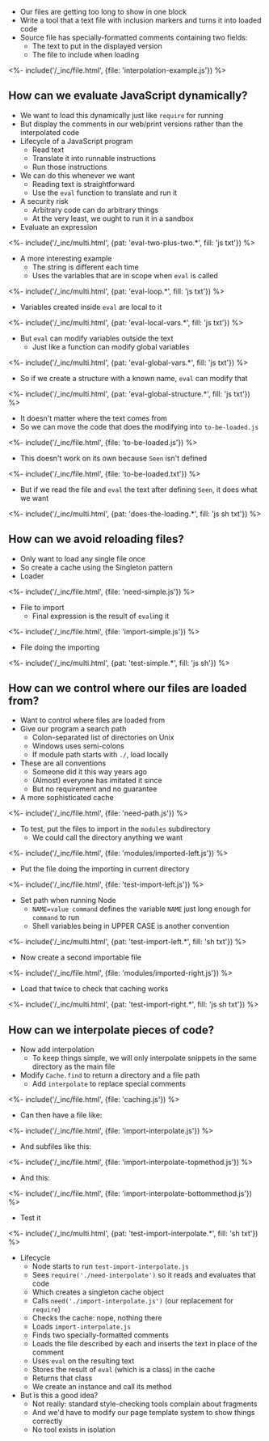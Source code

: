 ---
---

-   Our files are getting too long to show in one block
-   Write a tool that a text file with inclusion markers and turns it into loaded code
-   Source file has specially-formatted comments containing two fields:
    -   The text to put in the displayed version
    -   The file to include when loading

<%- include('/_inc/file.html', {file: 'interpolation-example.js'}) %>

## How can we evaluate JavaScript dynamically?

-   We want to load this dynamically just like `require` for running
-   But display the comments in our web/print versions rather than the interpolated code
-   Lifecycle of a JavaScript program
    -   Read text
    -   Translate it into runnable instructions
    -   Run those instructions
-   We can do this whenever we want
    -   Reading text is straightforward
    -   Use the `eval` function to translate and run it
-   A security risk
    -   Arbitrary code can do arbitrary things
    -   At the very least, we ought to run it in a <g key="sandbox">sandbox</g>
-   Evaluate an expression

<%- include('/_inc/multi.html', {pat: 'eval-two-plus-two.*', fill: 'js txt'}) %>

-   A more interesting example
    -   The string is different each time
    -   Uses the variables that are in scope when `eval` is called

<%- include('/_inc/multi.html', {pat: 'eval-loop.*', fill: 'js txt'}) %>

-   Variables created inside `eval` are local to it

<%- include('/_inc/multi.html', {pat: 'eval-local-vars.*', fill: 'js txt'}) %>

-   But `eval` can modify variables outside the text
    -   Just like a function can modify global variables

<%- include('/_inc/multi.html', {pat: 'eval-global-vars.*', fill: 'js txt'}) %>

-   So if we create a structure with a known name, `eval` can modify that

<%- include('/_inc/multi.html', {pat: 'eval-global-structure.*', fill: 'js txt'}) %>

-   It doesn't matter where the text comes from
-   So we can move the code that does the modifying into `to-be-loaded.js`

<%- include('/_inc/file.html', {file: 'to-be-loaded.js'}) %>

-   This doesn't work on its own because `Seen` isn't defined

<%- include('/_inc/file.html', {file: 'to-be-loaded.txt'}) %>

-   But if we read the file and `eval` the text after defining `Seen`, it does what we want

<%- include('/_inc/multi.html', {pat: 'does-the-loading.*', fill: 'js sh txt'}) %>

## How can we avoid reloading files?

-   Only want to load any single file once
-   So create a <g key="cache">cache</g> using the <g key="singleton_pattern">Singleton</g> pattern
-   Loader

<%- include('/_inc/file.html', {file: 'need-simple.js'}) %>

-   File to import
    -   Final expression is the result of `eval`ing it

<%- include('/_inc/file.html', {file: 'import-simple.js'}) %>

-   File doing the importing

<%- include('/_inc/multi.html', {pat: 'test-simple.*', fill: 'js sh'}) %>

## How can we control where our files are loaded from?

-   Want to control where files are loaded from
-   Give our program a <g key="search_path">search path</g>
    -   Colon-separated list of directories on Unix
    -   Windows uses semi-colons
    -   If module path starts with `./`, load locally
-   These are all conventions
    -   Someone did it this way years ago
    -   (Almost) everyone has imitated it since
    -   But no requirement and no guarantee
-   A more sophisticated cache

<%- include('/_inc/file.html', {file: 'need-path.js'}) %>

-   To test, put the files to import in the `modules` subdirectory
    -   We could call the directory anything we want

<%- include('/_inc/file.html', {file: 'modules/imported-left.js'}) %>

-   Put the file doing the importing in current directory

<%- include('/_inc/file.html', {file: 'test-import-left.js'}) %>

-   Set path when running Node
    -   `NAME=value command` defines the variable `NAME` just long enough for `command` to run
    -   Shell variables being in UPPER CASE is another convention

<%- include('/_inc/multi.html', {pat: 'test-import-left.*', fill: 'sh txt'}) %>

-   Now create a second importable file

<%- include('/_inc/file.html', {file: 'modules/imported-right.js'}) %>

-   Load that twice to check that caching works

<%- include('/_inc/multi.html', {pat: 'test-import-right.*', fill: 'js sh txt'}) %>

## How can we interpolate pieces of code?

-   Now add interpolation
    -   To keep things simple, we will only interpolate snippets in the same directory as the main file
-   Modify `Cache.find` to return a directory and a file path
    -   Add `interpolate` to replace special comments

<%- include('/_inc/file.html', {file: 'caching.js'}) %>

-   Can then have a file like:

<%- include('/_inc/file.html', {file: 'import-interpolate.js'}) %>

-   And subfiles like this:

<%- include('/_inc/file.html', {file: 'import-interpolate-topmethod.js'}) %>

-   And this:

<%- include('/_inc/file.html', {file: 'import-interpolate-bottommethod.js'}) %>

-   Test it

<%- include('/_inc/multi.html', {pat: 'test-import-interpolate.*', fill: 'sh txt'}) %>

-   Lifecycle
    -   Node starts to run `test-import-interpolate.js`
    -   Sees `require('./need-interpolate')` so it reads and evaluates that code
    -   Which creates a singleton cache object
    -   Calls `need('./import-interpolate.js')` (our replacement for `require`)
    -   Checks the cache: nope, nothing there
    -   Loads `import-interpolate.js`
    -   Finds two specially-formatted comments
    -   Loads the file described by each and inserts the text in place of the comment
    -   Uses `eval` on the resulting text
    -   Stores the result of `eval` (which is a class) in the cache
    -   Returns that class
    -   We create an instance and call its method
-   But is this a good idea?
    -   Not really: standard style-checking tools complain about fragments
    -   And we'd have to modify our page template system to show things correctly
    -   No tool exists in isolation
